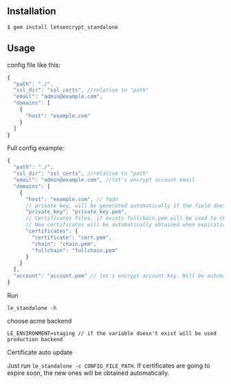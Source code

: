 ## Installation

    $ gem install letsencrypt_standalone

## Usage

config file like this:

```js
{
  "path": "./",
  "ssl_dir": "ssl_certs", //relative to "path"
  "email": "admin@example.com",
  "domains": [
    {
      "host": "example.com"
    }
  ]
}

```

Full config example:
```js
{
  "path": "./",
  "ssl_dir": "ssl_certs", //relative to "path"
  "email": "admin@example.com", //let's encrypt account email
  "domains": [
    {
      "host": "example.com", // fqdn 
      // private key, will be generated automatically if the field does not exist
      "private_key": "private_key.pem",
      // Certificates files. if exists fullchain.pem will be used to check expiration date.
      // New certificates will be automatically obtained when expiration date comes in 2 two days 
      "certificates": { 
        "certificate": "cert.pem",
        "chain": "chain.pem",
        "fullchain": "fullchain.pem"
      }
    }
  ],
  "account": "account.pem" // let's encrypt account key. Will be automatically generated if the field not exists
}
```
Run

`le_standalone -h`

choose acme backend

```
LE_ENVIRONMENT=staging // if the variable doesn't exist will be used production backend
```

Certificate auto update 

Just run `le_standalone -c CONFIG_FILE_PATH`. If certificates are going to expire soon, the new ones will be obtained automatically.
